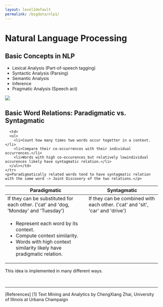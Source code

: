 ```yaml
---
layout: level1default 
permalink: /bigdata/nlp1/
---
```


<h1>Natural Language Processing</h1>

<h2>Basic Concepts in NLP</h2>
<ul>
    <li>Lexical Analysis (Part-of-speech tagging)</li>
    <li>Syntactic Analysis (Parsing)</li>
    <li>Semantic Analysis</li>
    <li>Inference</li>
    <li>Pragmatic Analysis (Speech act)</li>
</ul>

<img src="https://www.evernote.com/l/AAnm5QiKZetKnZ1MgkStHZ7tVrlTERyJaUkB/image.png">

<h2>Basic Word Relations: Paradigmatic vs. Syntagmatic</h2>
<table>
  <thead>
    <tr>
      <th>Paradigmatic</th>
      <th>Syntagmatic</th>
    </tr>
  </thead>
  <tbody>
    <tr>
      <td>If they can be substituted for each other. ('cat' and 'dog, 'Monday' and 'Tuesday')</td>
      <td>If they can be combined with each other. ('cat' and 'sit', 'car' and 'drive')</td>
    </tr>
    <tr>
      <td>
          <ul>
            <li>Represent each word by its context.</li>
            <li>Compute context similarity.</li>
            <li>Words with high context similarity likely have pradigmatic relation.</li>
          </ul>
      </td>

      <td>
      <ul>
        <li>Count how many times two words occur togetter in a context.</li>
        <li>Compare their co-occurrences with their individual occurrences.</li>
        <li>Words with high co-occurences but relatively lowindividual occurences likely have syntagmatic relation.</li>
      </ul></td>
    </tr>
    <p>Paradigmatically related words tend to have syntagmatic relation with the same word -> Joint Discovery of the two relations.</p>
  </tbody>
</table>
<p>This idea is implemented in many different ways.</p>



<br>
<hr>
[References]
[1] Text Mining and Analytics by ChengXiang Zhai, University of Illinois at Urbana Champaign